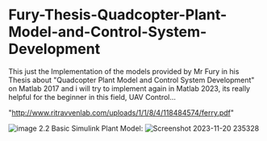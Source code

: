 
# Fury-Thesis-Quadcopter-Plant-Model-and-Control-System-Development
This just the Implementation of the models provided by Mr Fury in his Thesis about "Quadcopter Plant Model and Control System Development" on Matlab 2017 and i will try to implement again in Matlab 2023, its really helpful for the beginner in this field, UAV Control...

"http://www.ritravvenlab.com/uploads/1/1/8/4/118484574/ferry.pdf"

![image](https://github.com/faycalon/Fury-Thesis-Quadcopter-Plant-Model-and-Control-System-Development/assets/105249849/75cfa897-56bb-42e6-981c-367b16bb9fb3)
2.2 Basic Simulink Plant Model:
![Screenshot 2023-11-20 235328](https://github.com/faycalon/Fury-Thesis-Quadcopter-Plant-Model-and-Control-System-Development/assets/105249849/455429ab-d39e-4923-ad2b-7d131b18248d)
